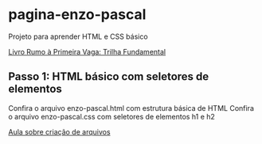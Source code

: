 # pagina-enzo-pascal
Projeto para aprender HTML e CSS básico

[Livro Rumo à Primeira Vaga: Trilha Fundamental](https://l.dev.pro.br/ebook-rpv-trilha-fundamental)

## Passo 1: HTML básico com seletores de elementos
Confira o arquivo enzo-pascal.html com estrutura básica de HTML
Confira o arquivo enzo-pascal.css com seletores de elementos h1 e h2

[Aula sobre criação de arquivos](https://l.dev.pro.br/css-enzo-pascal-1)